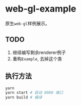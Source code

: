 # web-gl-example

原生`web-gl`样例展示。

## TODO

1. 继续编写剩余renderer例子
2. 重构`Example`, 去掉这个类

## 执行方法

```sh
yarn
yarn start # 启动 8080 端口
yarn build # 编译
```
